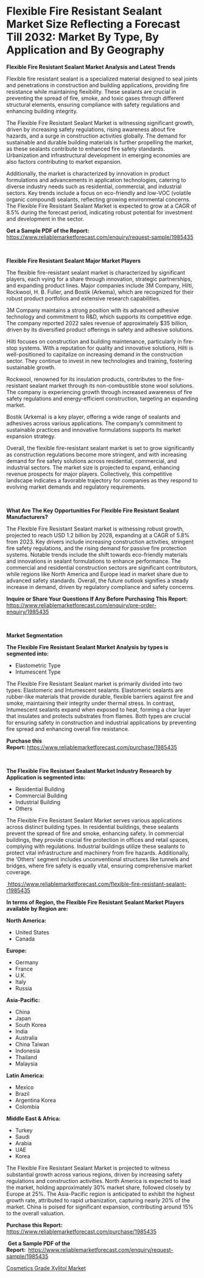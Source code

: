 <p><h1>Flexible Fire Resistant Sealant Market Size Reflecting a Forecast Till 2032: Market By Type, By Application and By Geography</h1></p><p><strong>Flexible Fire Resistant Sealant Market Analysis and Latest Trends</strong></p>
<p><p>Flexible fire resistant sealant is a specialized material designed to seal joints and penetrations in construction and building applications, providing fire resistance while maintaining flexibility. These sealants are crucial in preventing the spread of fire, smoke, and toxic gases through different structural elements, ensuring compliance with safety regulations and enhancing building integrity.</p><p>The Flexible Fire Resistant Sealant Market is witnessing significant growth, driven by increasing safety regulations, rising awareness about fire hazards, and a surge in construction activities globally. The demand for sustainable and durable building materials is further propelling the market, as these sealants contribute to enhanced fire safety standards. Urbanization and infrastructural development in emerging economies are also factors contributing to market expansion.</p><p>Additionally, the market is characterized by innovation in product formulations and advancements in application technologies, catering to diverse industry needs such as residential, commercial, and industrial sectors. Key trends include a focus on eco-friendly and low-VOC (volatile organic compound) sealants, reflecting growing environmental concerns. The Flexible Fire Resistant Sealant Market is expected to grow at a CAGR of 8.5% during the forecast period, indicating robust potential for investment and development in the sector.</p></p>
<p><strong>Get a Sample PDF of the Report:&nbsp;</strong> <a href="https://www.reliablemarketforecast.com/enquiry/request-sample/1985435?utm_campaign=1170&utm_medium=2&utm_source=Github&utm_content=ia&utm_term=04022025&utm_id=flexible-fire-resistant-sealant">https://www.reliablemarketforecast.com/enquiry/request-sample/1985435</a></p>
<p>&nbsp;</p>
<p><strong>Flexible Fire Resistant Sealant Major Market Players</strong></p>
<p><p>The flexible fire-resistant sealant market is characterized by significant players, each vying for a share through innovation, strategic partnerships, and expanding product lines. Major companies include 3M Company, Hilti, Rockwool, H. B. Fuller, and Bostik (Arkema), which are recognized for their robust product portfolios and extensive research capabilities.</p><p>3M Company maintains a strong position with its advanced adhesive technology and commitment to R&D, which supports its competitive edge. The company reported 2022 sales revenue of approximately $35 billion, driven by its diversified product offerings in safety and adhesive solutions.</p><p>Hilti focuses on construction and building maintenance, particularly in fire-stop systems. With a reputation for quality and innovative solutions, Hilti is well-positioned to capitalize on increasing demand in the construction sector. They continue to invest in new technologies and training, fostering sustainable growth.</p><p>Rockwool, renowned for its insulation products, contributes to the fire-resistant sealant market through its non-combustible stone wool solutions. The company is experiencing growth through increased awareness of fire safety regulations and energy-efficient construction, targeting an expanding market.</p><p>Bostik (Arkema) is a key player, offering a wide range of sealants and adhesives across various applications. The company’s commitment to sustainable practices and innovative formulations supports its market expansion strategy.</p><p>Overall, the flexible fire-resistant sealant market is set to grow significantly as construction regulations become more stringent, and with increasing demand for fire safety solutions across residential, commercial, and industrial sectors. The market size is projected to expand, enhancing revenue prospects for major players. Collectively, this competitive landscape indicates a favorable trajectory for companies as they respond to evolving market demands and regulatory requirements.</p></p>
<p>&nbsp;</p>
<p><strong>What Are The Key Opportunities For Flexible Fire Resistant Sealant Manufacturers?</strong></p>
<p><p>The Flexible Fire Resistant Sealant market is witnessing robust growth, projected to reach USD 1.2 billion by 2028, expanding at a CAGR of 5.8% from 2023. Key drivers include increasing construction activities, stringent fire safety regulations, and the rising demand for passive fire protection systems. Notable trends include the shift towards eco-friendly materials and innovations in sealant formulations to enhance performance. The commercial and residential construction sectors are significant contributors, while regions like North America and Europe lead in market share due to advanced safety standards. Overall, the future outlook signifies a steady increase in demand, driven by regulatory compliance and safety concerns.</p></p>
<p><strong>Inquire or Share Your Questions If Any Before Purchasing This Report:</strong> <a href="https://www.reliablemarketforecast.com/enquiry/pre-order-enquiry/1985435?utm_campaign=1170&utm_medium=2&utm_source=Github&utm_content=ia&utm_term=04022025&utm_id=flexible-fire-resistant-sealant">https://www.reliablemarketforecast.com/enquiry/pre-order-enquiry/1985435</a></p>
<p>&nbsp;</p>
<p><strong>Market Segmentation</strong></p>
<p><strong>The Flexible Fire Resistant Sealant Market Analysis by types is segmented into:</strong></p>
<p><ul><li>Elastometric Type</li><li>Intumescent Type</li></ul></p>
<p><p>The Flexible Fire Resistant Sealant market is primarily divided into two types: Elastomeric and Intumescent sealants. Elastomeric sealants are rubber-like materials that provide durable, flexible barriers against fire and smoke, maintaining their integrity under thermal stress. In contrast, Intumescent sealants expand when exposed to heat, forming a char layer that insulates and protects substrates from flames. Both types are crucial for ensuring safety in construction and industrial applications by preventing fire spread and enhancing overall fire resistance.</p></p>
<p><strong>Purchase this Report:&nbsp;</strong><a href="https://www.reliablemarketforecast.com/purchase/1985435?utm_campaign=1170&utm_medium=2&utm_source=Github&utm_content=ia&utm_term=04022025&utm_id=flexible-fire-resistant-sealant">https://www.reliablemarketforecast.com/purchase/1985435</a></p>
<p>&nbsp;</p>
<p><strong>The Flexible Fire Resistant Sealant Market Industry Research by Application is segmented into:</strong></p>
<p><ul><li>Residential Building</li><li>Commercial Building</li><li>Industrial Building</li><li>Others</li></ul></p>
<p><p>The Flexible Fire Resistant Sealant Market serves various applications across distinct building types. In residential buildings, these sealants prevent the spread of fire and smoke, enhancing safety. In commercial buildings, they provide crucial fire protection in offices and retail spaces, complying with regulations. Industrial buildings utilize these sealants to protect vital infrastructure and machinery from fire hazards. Additionally, the ‘Others’ segment includes unconventional structures like tunnels and bridges, where fire safety is equally vital, ensuring comprehensive market coverage.</p></p>
<p><a href="https://www.reliablemarketforecast.com/flexible-fire-resistant-sealant-r1985435?utm_campaign=1170&utm_medium=2&utm_source=Github&utm_content=ia&utm_term=04022025&utm_id=flexible-fire-resistant-sealant">&nbsp;https://www.reliablemarketforecast.com/flexible-fire-resistant-sealant-r1985435</a></p>
<p><strong>In terms of Region, the Flexible Fire Resistant Sealant Market Players available by Region are:</strong></p>
<p>
    <p> <strong> North America: </strong>
        <ul>
            <li>United States</li>
            <li>Canada</li>
        </ul>
        </p> 
    <p> <strong> Europe: </strong>
        <ul>
            <li>Germany</li>
            <li>France</li>
            <li>U.K.</li>
            <li>Italy</li>
            <li>Russia</li>
        </ul>
        </p> 
    <p> <strong> Asia-Pacific: </strong>
        <ul>
            <li>China</li>
            <li>Japan</li>
            <li>South Korea</li>
            <li>India</li>
            <li>Australia</li>
            <li>China Taiwan</li>
            <li>Indonesia</li>
            <li>Thailand</li>
            <li>Malaysia</li>
        </ul>
        </p> 
    <p> <strong> Latin America: </strong>
        <ul>
            <li>Mexico</li>
            <li>Brazil</li>
            <li>Argentina Korea</li>
            <li>Colombia</li>
        </ul>
        </p> 
    <p> <strong> Middle East & Africa: </strong>
        <ul>
            <li>Turkey</li>
            <li>Saudi</li>
            <li>Arabia</li>
            <li>UAE</li>
            <li>Korea</li>
        </ul>
    </p>
    </p>
<p><p>The Flexible Fire Resistant Sealant Market is projected to witness substantial growth across various regions, driven by increasing safety regulations and construction activities. North America is expected to lead the market, holding approximately 30% market share, followed closely by Europe at 25%. The Asia-Pacific region is anticipated to exhibit the highest growth rate, attributed to rapid urbanization, capturing nearly 20% of the market. China is poised for significant expansion, contributing around 15% to the overall valuation.</p></p>
<p><strong>Purchase this Report: </strong><a href="https://www.reliablemarketforecast.com/purchase/1985435?utm_campaign=1170&utm_medium=2&utm_source=Github&utm_content=ia&utm_term=04022025&utm_id=flexible-fire-resistant-sealant">https://www.reliablemarketforecast.com/purchase/1985435</a></p>
<p>&nbsp;<strong>Get a Sample PDF of the Report:&nbsp;&nbsp;</strong><a href="https://www.reliablemarketforecast.com/enquiry/request-sample/1985435?utm_campaign=1170&utm_medium=2&utm_source=Github&utm_content=ia&utm_term=04022025&utm_id=flexible-fire-resistant-sealant">https://www.reliablemarketforecast.com/enquiry/request-sample/1985435</a></p>
<p><strong></strong></p>
<p><p><a href="https://github.com/sofayahoo2023/Market-Research-Report-List-6/blob/main/cosmetics-grade-xylitol-market.md?utm_campaign=1170&utm_medium=2&utm_source=Github&utm_content=ia&utm_term=04022025&utm_id=flexible-fire-resistant-sealant">Cosmetics Grade Xylitol Market</a></p></p>